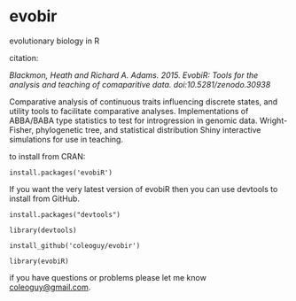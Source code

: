 evobir
======

evolutionary biology in R


citation:

*Blackmon, Heath and Richard A. Adams. 2015. EvobiR: Tools for the analysis and teaching of comaparitive data. doi:10.5281/zenodo.30938*

Comparative analysis of continuous traits influencing discrete states, and utility tools to facilitate comparative analyses. Implementations of ABBA/BABA type statistics to test for introgression in genomic data. Wright-Fisher, phylogenetic tree, and statistical distribution Shiny interactive simulations for use in teaching.


to install from CRAN:

<code>install.packages('evobiR')</code>

If you want the very latest version of evobiR then you can use devtools to install from GitHub.

<code>install.packages("devtools")</code>

<code>library(devtools)</code>

<code>install_github('coleoguy/evobir')</code>

<code>library(evobiR)</code>


if you have questions or problems please let me know
coleoguy@gmail.com.
